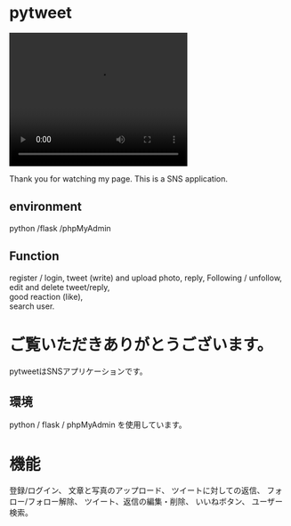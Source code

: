 # pytweet 

<video controls autoplay width="320" height="240" src="static/assets/Pytweet.mp4">
</video>

Thank you for watching my page.
This is a SNS application.

## environment 
 python /flask /phpMyAdmin

## Function 
register / login, 
tweet (write) and upload photo, 
reply, 
Following / unfollow,  
edit and delete tweet/reply,  
good reaction (like),  
search user. 

# ご覧いただきありがとうございます。
pytweetはSNSアプリケーションです。

## 環境
python / flask / phpMyAdmin を使用しています。

# 機能
 登録/ログイン、
 文章と写真のアップロード、
 ツイートに対しての返信、
 フォロー/フォロー解除、
 ツイート、返信の編集・削除、
 いいねボタン、
 ユーザー検索。
 
 
  
  
  
